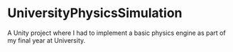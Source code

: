 # UniversityPhysicsSimulation
A Unity project where I had to implement a basic physics engine as part of my final year at University.
